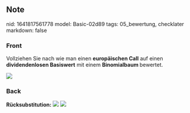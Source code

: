 ## Note
nid: 1641817561778
model: Basic-02d89
tags: 05_bewertung, checklater
markdown: false

### Front
Vollziehen Sie nach wie man einen <b>europäischen Call</b> auf einen <b>dividendenlosen Basiswert</b> mit einem <b>Binomialbaum </b>bewertet.

<img src="paste-846e6ff6ac31f88321b8f2cccdf988e31f692e27.jpg">

### Back
<b>Rücksubstitution:</b>
<img src="paste-b4be2bc5f7bd18861f2428f6335db4fffbaeb3c5.jpg">
<img src="paste-f7286e577e7ca4ec1f593ab0ebb4a8e83229e76a.jpg">
